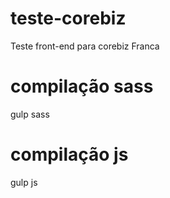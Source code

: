 # teste-corebiz
Teste front-end para corebiz Franca
# compilação sass
gulp sass
# compilação js
gulp js